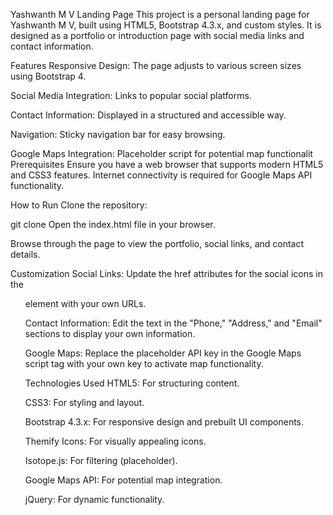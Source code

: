 Yashwanth M V Landing Page
This project is a personal landing page for Yashwanth M V, built using HTML5, Bootstrap 4.3.x, and custom styles. It is designed as a portfolio or introduction page with social media links and contact information.

Features
Responsive Design: The page adjusts to various screen sizes using Bootstrap 4.

Social Media Integration: Links to popular social platforms.

Contact Information: Displayed in a structured and accessible way.

Navigation: Sticky navigation bar for easy browsing.

Google Maps Integration: Placeholder script for potential map functionalit
Prerequisites
Ensure you have a web browser that supports modern HTML5 and CSS3 features. Internet connectivity is required for Google Maps API functionality.

How to Run
Clone the repository:

git clone <repository-url>
Open the index.html file in your browser.

Browse through the page to view the portfolio, social links, and contact details.

Customization
Social Links: Update the href attributes for the social icons in the <ul> element with your own URLs.

Contact Information: Edit the text in the "Phone," "Address," and "Email" sections to display your own information.

Google Maps: Replace the placeholder API key in the Google Maps script tag with your own key to activate map functionality.

Technologies Used
HTML5: For structuring content.

CSS3: For styling and layout.

Bootstrap 4.3.x: For responsive design and prebuilt UI components.

Themify Icons: For visually appealing icons.

Isotope.js: For filtering (placeholder).

Google Maps API: For potential map integration.

jQuery: For dynamic functionality.
